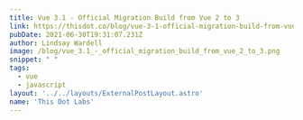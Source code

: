 ```yaml
---
title: Vue 3.1 - Official Migration Build from Vue 2 to 3
link: https://thisdot.co/blog/vue-3-1-official-migration-build-from-vue-2-to-3
pubDate: 2021-06-30T19:31:07.231Z
author: Lindsay Wardell
image: /blog/vue_3.1_-_official_migration_build_from_vue_2_to_3.png
snippet: " "
tags:
  - vue
  - javascript
layout: '../../layouts/ExternalPostLayout.astro'
name: 'This Dot Labs'
---
```

